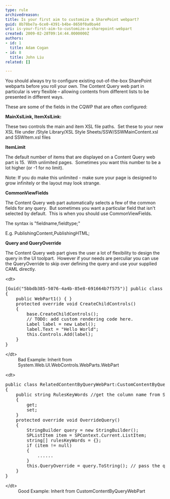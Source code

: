 ```yaml
---
type: rule
archivedreason: 
title: Is your first aim to customize a SharePoint webpart?
guid: 8b78be7a-6ce0-4391-b4be-8650f0a0ba4d
uri: is-your-first-aim-to-customize-a-sharepoint-webpart
created: 2009-02-28T09:14:44.0000000Z
authors:
- id: 1
  title: Adam Cogan
- id: 8
  title: John Liu
related: []

---
```


You should always try to configure existing out-of-the-box SharePoint webparts before you roll your own.
 The Content Query web part in particular is very flexible – allowing contents from different lists to be presented in different ways. 

<!--endintro-->

These are some of the fields in the CQWP that are often configured:

**MainXslLink, ItemXslLink:**

These two controls the main and item XSL file paths.  Set these to your new XSL file under /Style Library/XSL Style Sheets/SSW/SSWMainContent.xsl and SSWItem.xsl files

**ItemLimit**

The default number of items that are displayed on a Content Query web part is 15.  With unlimited pages.  Sometimes you want this number to be a lot higher (or -1 for no limit).

Note: If you do make this unlimited - make sure your page is designed to grow infinitely or the layout may look strange.

**CommonViewFields**

The Content Query web part automatically selects a few of the common fields for any query.  But sometimes you want a particular field that isn't selected by default.  This is when you should use CommonViewFields.

The syntax is "fieldname,fieldtype;"

E.g. PublishingContent,PublishingHTML;

**Query and QueryOverride**

The Content Query web part gives the user a lot of flexibility to design the query in the UI toolpart.  However if your needs are perculiar you can use the QueryOverride to skip over defining the query and use your supplied CAML directly.


<dl class="badCode">    &lt;dt&gt;
    <pre>[Guid(&quot;5bbdb385-5076-4a4b-85e8-691664b7f575&quot;)] public class WebPart1 &#58; System.Web.UI.WebControls.WebParts.WebPart<br>&#123;<br>    public WebPart1() &#123; &#125;<br>    protected override void CreateChildControls()<br>    &#123;<br>        base.CreateChildControls();<br>        // TODO&#58; add custom rendering code here.<br>        Label label = new Label();<br>        label.Text = &quot;Hello World&quot;;<br>        this.Controls.Add(label);<br>    &#125;<br>&#125;</pre>
    &lt;/dt&gt;
    <dd>Bad Example&#58; Inherit from System.Web.UI.WebControls.WebParts.WebPart</dd></dl>



<dl class="goodCode">    &lt;dt&gt;
    <pre>public class RelatedContentByQueryWebPart&#58;CustomContentByQueryWebPart<br>&#123;<br>    public string RulesKeyWords //get the column name from SharePoint<br>    &#123;<br>        get;<br>        set;<br>    &#125;<br>    protected override void OverrideQuery()<br>    &#123;<br>        StringBuilder query = new StringBuilder();<br>        SPListItem item = SPContext.Current.ListItem;<br>        string[] rulesKeyWords = &#123;&#125;;<br>        if (item != null)<br>        &#123;<br>            ......<br>        &#125;<br>        this.QueryOverride = query.ToString(); // pass the query<br>    &#125;<br>&#125;</pre>
    &lt;/dt&gt;
    <dd>Good Example&#58; Inherit from CustomContentByQueryWebPart</dd></dl>
